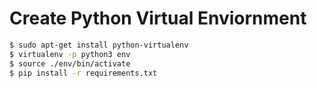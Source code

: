 # Create Python Virtual Enviornment

```bash
$ sudo apt-get install python-virtualenv
$ virtualenv -p python3 env
$ source ./env/bin/activate
$ pip install -r requirements.txt
```
